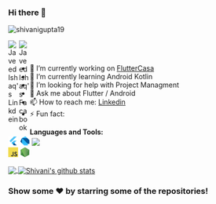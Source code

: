 ### Hi there 👋
<p align="left"> <img src="https://komarev.com/ghpvc/?username=javeedishaq&label=Profile Views&color=blue&style=plastic" alt="shivanigupta19" /> </p>
<a href="https://www.linkedin.com/in/javeed-ishaq/">
  <img align="left" alt="Javeed Ishaq's Linkdein" width="22px" src="https://cdn.jsdelivr.net/npm/simple-icons@v3/icons/linkedin.svg" />
</a>

<a href="https://web.facebook.com/javeedishaq">
  <img align="left" alt="Javeed Ishaq's Facabook" width="22px" src="https://cdn.jsdelivr.net/npm/simple-icons@v3/icons/facebook.svg" />
</a>
  
  <br/>
<br/>

- 🔭 I’m currently working on [FlutterCasa](https://www.flutter.casa/)
- 🌱 I’m currently learning Android Kotlin
- 🤔 I’m looking for help with Project Managment
- 💬 Ask me about Flutter / Android
- 📫 How to reach me: [Linkedin](https://www.linkedin.com/in/javeed-ishaq/)
- ⚡ Fun fact: 

**Languages and Tools:**  
<code><img height="20" src="https://raw.githubusercontent.com/github/explore/80688e429a7d4ef2fca1e82350fe8e3517d3494d/topics/flutter/flutter.png"></code>
<code><img height="20" src="https://raw.githubusercontent.com/github/explore/80688e429a7d4ef2fca1e82350fe8e3517d3494d/topics/dart/dart.png"></code>
<code><img height="20" src="https://raw.githubusercontent.com/github/explore/80688e429a7d4ef2fca1e82350fe8e3517d3494d/topics/nodejs/kotlin.png"></code>  
<code><img height="20" src="https://raw.githubusercontent.com/github/explore/80688e429a7d4ef2fca1e82350fe8e3517d3494d/topics/javascript/javascript.png"></code>
<code><img height="20" src="https://raw.githubusercontent.com/github/explore/80688e429a7d4ef2fca1e82350fe8e3517d3494d/topics/nodejs/nodejs.png"></code>    

<a href="https://github.com/javeedishaq">
  <img align="center" src="https://github-readme-stats.vercel.app/api/top-langs/?username=javeedishaq&theme=dracula&line_langs_below=1" />
</a>
<a href="https://github.com/javeedishaq">
 <img align="center" src="https://github-readme-stats.vercel.app/api?username=javeedishaq&show_icons=true&theme=dracula&line_height=27" alt="Shivani's github stats"/>
</a>

### Show some ❤️ by starring some of the repositories!

